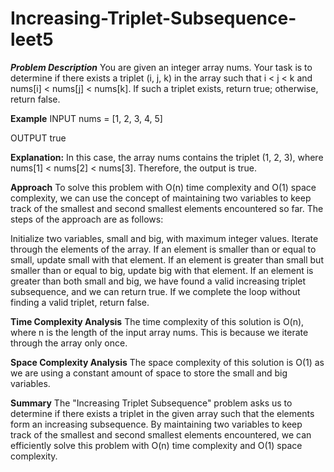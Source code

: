 # Increasing-Triplet-Subsequence-leet5

_**Problem Description**_
You are given an integer array nums. Your task is to determine if there exists a triplet (i, j, k) in the array such that i < j < k and nums[i] < nums[j] < nums[k]. If such a triplet exists, return true; otherwise, return false.

**Example**
INPUT nums = [1, 2, 3, 4, 5]

OUTPUT true


**Explanation:**
In this case, the array nums contains the triplet (1, 2, 3), where nums[1] < nums[2] < nums[3]. Therefore, the output is true.


**Approach**
To solve this problem with O(n) time complexity and O(1) space complexity, we can use the concept of maintaining two variables to keep track of the smallest and second smallest elements encountered so far. The steps of the approach are as follows:


Initialize two variables, small and big, with maximum integer values.
Iterate through the elements of the array.
If an element is smaller than or equal to small, update small with that element.
If an element is greater than small but smaller than or equal to big, update big with that element.
If an element is greater than both small and big, we have found a valid increasing triplet subsequence, and we can return true.
If we complete the loop without finding a valid triplet, return false.


**Time Complexity Analysis**
The time complexity of this solution is O(n), where n is the length of the input array nums. This is because we iterate through the array only once.

 
**Space Complexity Analysis**
The space complexity of this solution is O(1) as we are using a constant amount of space to store the small and big variables.

  
**Summary**
The "Increasing Triplet Subsequence" problem asks us to determine if there exists a triplet in the given array such that the elements form an increasing subsequence. By maintaining two variables to keep track of the smallest and second smallest elements encountered, we can efficiently solve this problem with O(n) time complexity and O(1) space complexity.
